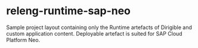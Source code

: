 # releng-runtime-sap-neo
Sample project layout containing only the Runtime artefacts of Dirigible and custom application content. Deployable artefact is suited for SAP Cloud Platform Neo.
